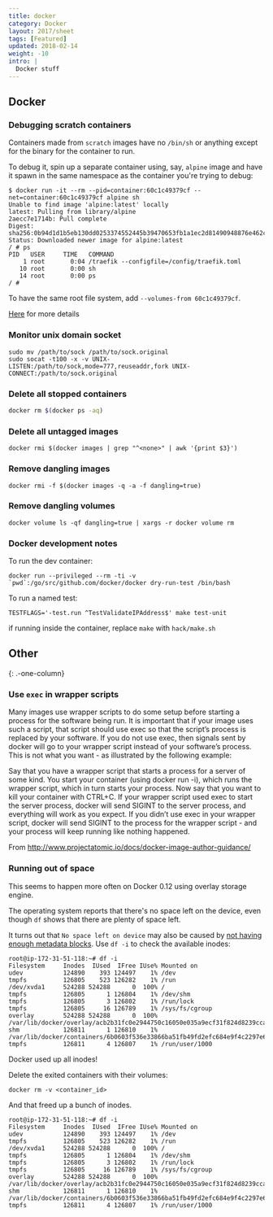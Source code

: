 ```yaml
---
title: docker
category: Docker
layout: 2017/sheet
tags: [Featured]
updated: 2018-02-14
weight: -10
intro: |
  Docker stuff
---
```


Docker
------

### Debugging scratch containers

Containers made from `scratch` images have no `/bin/sh` or anything except for the binary for the container to run.

To debug it, spin up a separate container using, say, `alpine` image and have it spawn in the same namespace as the container you're trying to debug:

	$ docker run -it --rm --pid=container:60c1c49379cf --net=container:60c1c49379cf alpine sh
	Unable to find image 'alpine:latest' locally
	latest: Pulling from library/alpine
	2aecc7e1714b: Pull complete 
	Digest: sha256:0b94d1d1b5eb130dd0253374552445b39470653fb1a1ec2d81490948876e462c
	Status: Downloaded newer image for alpine:latest
	/ # ps
	PID   USER     TIME   COMMAND
		1 root       0:04 /traefik --configfile=/config/traefik.toml
	   10 root       0:00 sh
	   14 root       0:00 ps
	/ # 

To have the same root file system, add `--volumes-from 60c1c49379cf`.


[Here](https://medium.com/@rothgar/how-to-debug-a-running-docker-container-from-a-separate-container-983f11740dc6) for more details

### Monitor unix domain socket

    sudo mv /path/to/sock /path/to/sock.original
    sudo socat -t100 -x -v UNIX-LISTEN:/path/to/sock,mode=777,reuseaddr,fork UNIX-CONNECT:/path/to/sock.original

### Delete all stopped containers

```bash
docker rm $(docker ps -aq)
```

### Delete all untagged images

```
docker rmi $(docker images | grep "^<none>" | awk '{print $3}')
```  

### Remove dangling images

```
docker rmi -f $(docker images -q -a -f dangling=true)
```

### Remove dangling volumes

```
docker volume ls -qf dangling=true | xargs -r docker volume rm
```

### Docker development notes

To run the dev container:

    docker run --privileged --rm -ti -v `pwd`:/go/src/github.com/docker/docker dry-run-test /bin/bash

To run a named test:

    TESTFLAGS='-test.run ^TestValidateIPAddress$' make test-unit

if running inside the container, replace `make` with `hack/make.sh`

Other
-----
{: .-one-column}

### Use `exec` in wrapper scripts

Many images use wrapper scripts to do some setup before starting a process for the software being run. It is important that if your image uses such a script, that script should use exec so that the script’s process is replaced by your software. If you do not use exec, then signals sent by docker will go to your wrapper script instead of your software’s process. This is not what you want - as illustrated by the following example:

Say that you have a wrapper script that starts a process for a server of some kind. You start your container (using docker run -i), which runs the wrapper script, which in turn starts your process. Now say that you want to kill your container with CTRL+C. If your wrapper script used exec to start the server process, docker will send SIGINT to the server process, and everything will work as you expect. If you didn’t use exec in your wrapper script, docker will send SIGINT to the process for the wrapper script - and your process will keep running like nothing happened.


From http://www.projectatomic.io/docs/docker-image-author-guidance/

### Running out of space

This seems to happen more often on Docker 0.12 using overlay storage engine.

The operating system reports that there's no space left on the device, even though `df` shows that there are plenty of space left.

It turns out that `No space left on device` may also be caused by [not having enough metadata blocks](https://wiki.gentoo.org/wiki/Knowledge_Base:No_space_left_on_device_while_there_is_plenty_of_space_available). Use `df -i` to check the available inodes:

```
root@ip-172-31-51-118:~# df -i
Filesystem     Inodes  IUsed  IFree IUse% Mounted on
udev           124890    393 124497    1% /dev
tmpfs          126805    523 126282    1% /run
/dev/xvda1     524288 524288      0  100% /
tmpfs          126805      1 126804    1% /dev/shm
tmpfs          126805      3 126802    1% /run/lock
tmpfs          126805     16 126789    1% /sys/fs/cgroup
overlay        524288 524288      0  100% /var/lib/docker/overlay/acb2b31fc0e2944750c16050e035a9ecf31f824d8239cca227c99f256ce93d56/merged
shm            126811      1 126810    1% /var/lib/docker/containers/6b0603f536e33866ba51fb49fd2efc684e9f4c2297e6496bc25c4f243222e335/shm
tmpfs          126811      4 126807    1% /run/user/1000
```

Docker used up all inodes!

Delete the exited containers with their volumes:

    docker rm -v <container_id>

And that freed up a bunch of inodes.

```
root@ip-172-31-51-118:~# df -i
Filesystem     Inodes  IUsed  IFree IUse% Mounted on
udev           124890    393 124497    1% /dev
tmpfs          126805    523 126282    1% /run
/dev/xvda1     524288 524288      0  100% /
tmpfs          126805      1 126804    1% /dev/shm
tmpfs          126805      3 126802    1% /run/lock
tmpfs          126805     16 126789    1% /sys/fs/cgroup
overlay        524288 524288      0  100% /var/lib/docker/overlay/acb2b31fc0e2944750c16050e035a9ecf31f824d8239cca227c99f256ce93d56/merged
shm            126811      1 126810    1% /var/lib/docker/containers/6b0603f536e33866ba51fb49fd2efc684e9f4c2297e6496bc25c4f243222e335/shm
tmpfs          126811      4 126807    1% /run/user/1000
```
